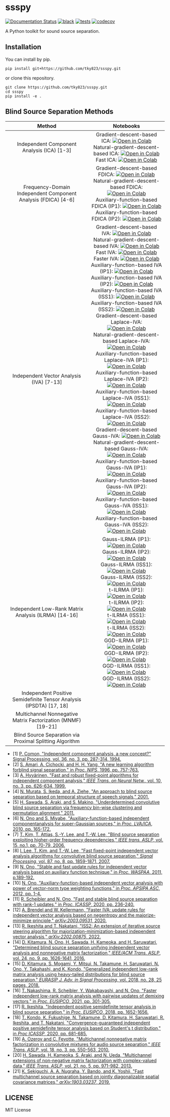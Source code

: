 # ssspy
[![Documentation Status](https://readthedocs.org/projects/sound-source-separation-python/badge/?version=latest)](https://sound-source-separation-python.readthedocs.io/en/latest/?badge=latest)
[![black](https://github.com/tky823/ssspy/actions/workflows/lint.yaml/badge.svg)](https://github.com/tky823/ssspy/actions/workflows/lint.yaml)
[![tests](https://github.com/tky823/ssspy/actions/workflows/test_package.yaml/badge.svg)](https://github.com/tky823/ssspy/actions/workflows/test_package.yaml)
[![codecov](https://codecov.io/gh/tky823/ssspy/branch/main/graph/badge.svg?token=IZ89MTV64G)](https://codecov.io/gh/tky823/ssspy)

A Python toolkit for sound source separation.

## Installation
You can install by pip.
```shell
pip install git+https://github.com/tky823/ssspy.git
```
or clone this repository.
```shell
git clone https://github.com/tky823/ssspy.git
cd ssspy
pip install -e .
```

## Blind Source Separation Methods
| Method | Notebooks |
|:-:|:-:|
| Independent Component Analysis (ICA) [1-3] | Gradient-descent-based ICA: [![Open in Colab](https://colab.research.google.com/assets/colab-badge.svg)](https://colab.research.google.com/github/tky823/ssspy/blob/main/notebooks/BSS/ICA/GradICA.ipynb) <br> Natural-gradient-descent-based ICA: [![Open in Colab](https://colab.research.google.com/assets/colab-badge.svg)](https://colab.research.google.com/github/tky823/ssspy/blob/main/notebooks/BSS/ICA/NaturalGradICA.ipynb) <br> Fast ICA: [![Open in Colab](https://colab.research.google.com/assets/colab-badge.svg)](https://colab.research.google.com/github/tky823/ssspy/blob/main/notebooks/BSS/ICA/FastICA.ipynb) |
| Frequency-Domain Independent Component Analysis (FDICA) [4-6] | Gradient-descent-based FDICA: [![Open in Colab](https://colab.research.google.com/assets/colab-badge.svg)](https://colab.research.google.com/github/tky823/ssspy/blob/main/notebooks/BSS/FDICA/GradFDICA.ipynb) <br> Natural-gradient-descent-based FDICA: [![Open in Colab](https://colab.research.google.com/assets/colab-badge.svg)](https://colab.research.google.com/github/tky823/ssspy/blob/main/notebooks/BSS/FDICA/NaturalGradFDICA.ipynb) <br> Auxiliary-function-based FDICA (IP1): [![Open in Colab](https://colab.research.google.com/assets/colab-badge.svg)](https://colab.research.google.com/github/tky823/ssspy/blob/main/notebooks/BSS/FDICA/AuxFDICA-IP1.ipynb) <br> Auxiliary-function-based FDICA (IP2): [![Open in Colab](https://colab.research.google.com/assets/colab-badge.svg)](https://colab.research.google.com/github/tky823/ssspy/blob/main/notebooks/BSS/FDICA/AuxFDICA-IP2.ipynb) |
| Independent Vector Analysis (IVA) [7-13] | Gradient-descent-based IVA: [![Open in Colab](https://colab.research.google.com/assets/colab-badge.svg)](https://colab.research.google.com/github/tky823/ssspy/blob/main/notebooks/BSS/IVA/GradIVA.ipynb) <br> Natural-gradient-descent-based IVA: [![Open in Colab](https://colab.research.google.com/assets/colab-badge.svg)](https://colab.research.google.com/github/tky823/ssspy/blob/main/notebooks/BSS/IVA/NaturalGradIVA.ipynb) <br> Fast IVA: [![Open in Colab](https://colab.research.google.com/assets/colab-badge.svg)](https://colab.research.google.com/github/tky823/ssspy/blob/main/notebooks/BSS/IVA/FastIVA.ipynb) <br> Faster IVA: [![Open in Colab](https://colab.research.google.com/assets/colab-badge.svg)](https://colab.research.google.com/github/tky823/ssspy/blob/main/notebooks/BSS/IVA/FasterIVA.ipynb) <br> Auxiliary-function-based IVA (IP1): [![Open in Colab](https://colab.research.google.com/assets/colab-badge.svg)](https://colab.research.google.com/github/tky823/ssspy/blob/main/notebooks/BSS/IVA/AuxIVA-IP1.ipynb) <br> Auxiliary-function-based IVA (IP2): [![Open in Colab](https://colab.research.google.com/assets/colab-badge.svg)](https://colab.research.google.com/github/tky823/ssspy/blob/main/notebooks/BSS/IVA/AuxIVA-IP2.ipynb) <br> Auxiliary-function-based IVA (ISS1): [![Open in Colab](https://colab.research.google.com/assets/colab-badge.svg)](https://colab.research.google.com/github/tky823/ssspy/blob/main/notebooks/BSS/IVA/AuxIVA-ISS1.ipynb) <br> Auxiliary-function-based IVA (ISS2): [![Open in Colab](https://colab.research.google.com/assets/colab-badge.svg)](https://colab.research.google.com/github/tky823/ssspy/blob/main/notebooks/BSS/IVA/AuxIVA-ISS2.ipynb) <br> Gradient-descent-based Laplace-IVA: [![Open in Colab](https://colab.research.google.com/assets/colab-badge.svg)](https://colab.research.google.com/github/tky823/ssspy/blob/main/notebooks/BSS/IVA/GradLaplaceIVA.ipynb) <br> Natural-gradient-descent-based Laplace-IVA: [![Open in Colab](https://colab.research.google.com/assets/colab-badge.svg)](https://colab.research.google.com/github/tky823/ssspy/blob/main/notebooks/BSS/IVA/NaturalGradLaplaceIVA.ipynb) <br> Auxiliary-function-based Laplace-IVA (IP1): [![Open in Colab](https://colab.research.google.com/assets/colab-badge.svg)](https://colab.research.google.com/github/tky823/ssspy/blob/main/notebooks/BSS/IVA/AuxLaplaceIVA-IP1.ipynb) <br> Auxiliary-function-based Laplace-IVA (IP2): [![Open in Colab](https://colab.research.google.com/assets/colab-badge.svg)](https://colab.research.google.com/github/tky823/ssspy/blob/main/notebooks/BSS/IVA/AuxLaplaceIVA-IP2.ipynb) <br> Auxiliary-function-based Laplace-IVA (ISS1): [![Open in Colab](https://colab.research.google.com/assets/colab-badge.svg)](https://colab.research.google.com/github/tky823/ssspy/blob/main/notebooks/BSS/IVA/AuxLaplaceIVA-ISS1.ipynb) <br> Auxiliary-function-based Laplace-IVA (ISS2): [![Open in Colab](https://colab.research.google.com/assets/colab-badge.svg)](https://colab.research.google.com/github/tky823/ssspy/blob/main/notebooks/BSS/IVA/AuxLaplaceIVA-ISS2.ipynb) <br> Gradient-descent-based Gauss-IVA: [![Open in Colab](https://colab.research.google.com/assets/colab-badge.svg)](https://colab.research.google.com/github/tky823/ssspy/blob/main/notebooks/BSS/IVA/GradGaussIVA.ipynb) <br> Natural-gradient-descent-based Gauss-IVA: [![Open in Colab](https://colab.research.google.com/assets/colab-badge.svg)](https://colab.research.google.com/github/tky823/ssspy/blob/main/notebooks/BSS/IVA/NaturalGradGaussIVA.ipynb) <br> Auxiliary-function-based Gauss-IVA (IP1): [![Open in Colab](https://colab.research.google.com/assets/colab-badge.svg)](https://colab.research.google.com/github/tky823/ssspy/blob/main/notebooks/BSS/IVA/AuxGaussIVA-IP1.ipynb) <br> Auxiliary-function-based Gauss-IVA (IP2): [![Open in Colab](https://colab.research.google.com/assets/colab-badge.svg)](https://colab.research.google.com/github/tky823/ssspy/blob/main/notebooks/BSS/IVA/AuxGaussIVA-IP2.ipynb) <br> Auxiliary-function-based Gauss-IVA (ISS1): [![Open in Colab](https://colab.research.google.com/assets/colab-badge.svg)](https://colab.research.google.com/github/tky823/ssspy/blob/main/notebooks/BSS/IVA/AuxGaussIVA-ISS1.ipynb) <br> Auxiliary-function-based Gauss-IVA (ISS2): [![Open in Colab](https://colab.research.google.com/assets/colab-badge.svg)](https://colab.research.google.com/github/tky823/ssspy/blob/main/notebooks/BSS/IVA/AuxGaussIVA-ISS2.ipynb) |
| Independent Low-Rank Matrix Analysis (ILRMA) [14-16] | Gauss-ILRMA (IP1): [![Open in Colab](https://colab.research.google.com/assets/colab-badge.svg)](https://colab.research.google.com/github/tky823/ssspy/blob/main/notebooks/BSS/ILRMA/GaussILRMA-IP1.ipynb) <br> Gauss-ILRMA (IP2): [![Open in Colab](https://colab.research.google.com/assets/colab-badge.svg)](https://colab.research.google.com/github/tky823/ssspy/blob/main/notebooks/BSS/ILRMA/GaussILRMA-IP2.ipynb) <br> Gauss-ILRMA (ISS1): [![Open in Colab](https://colab.research.google.com/assets/colab-badge.svg)](https://colab.research.google.com/github/tky823/ssspy/blob/main/notebooks/BSS/ILRMA/GaussILRMA-ISS1.ipynb) <br> Gauss-ILRMA (ISS2): [![Open in Colab](https://colab.research.google.com/assets/colab-badge.svg)](https://colab.research.google.com/github/tky823/ssspy/blob/main/notebooks/BSS/ILRMA/GaussILRMA-ISS2.ipynb) <br> t-ILRMA (IP1): [![Open in Colab](https://colab.research.google.com/assets/colab-badge.svg)](https://colab.research.google.com/github/tky823/ssspy/blob/main/notebooks/BSS/ILRMA/TILRMA-IP1.ipynb) <br> t-ILRMA (IP2): [![Open in Colab](https://colab.research.google.com/assets/colab-badge.svg)](https://colab.research.google.com/github/tky823/ssspy/blob/main/notebooks/BSS/ILRMA/TILRMA-IP2.ipynb) <br> t-ILRMA (ISS1): [![Open in Colab](https://colab.research.google.com/assets/colab-badge.svg)](https://colab.research.google.com/github/tky823/ssspy/blob/main/notebooks/BSS/ILRMA/TILRMA-ISS1.ipynb) <br> t-ILRMA (ISS2): [![Open in Colab](https://colab.research.google.com/assets/colab-badge.svg)](https://colab.research.google.com/github/tky823/ssspy/blob/main/notebooks/BSS/ILRMA/TILRMA-ISS2.ipynb) <br> GGD-ILRMA (IP1): [![Open in Colab](https://colab.research.google.com/assets/colab-badge.svg)](https://colab.research.google.com/github/tky823/ssspy/blob/main/notebooks/BSS/ILRMA/GGDILRMA-IP1.ipynb) <br> GGD-ILRMA (IP2): [![Open in Colab](https://colab.research.google.com/assets/colab-badge.svg)](https://colab.research.google.com/github/tky823/ssspy/blob/main/notebooks/BSS/ILRMA/GGDILRMA-IP2.ipynb) <br> GGD-ILRMA (ISS1): [![Open in Colab](https://colab.research.google.com/assets/colab-badge.svg)](https://colab.research.google.com/github/tky823/ssspy/blob/main/notebooks/BSS/ILRMA/GGDILRMA-ISS1.ipynb) <br> GGD-ILRMA (ISS2): [![Open in Colab](https://colab.research.google.com/assets/colab-badge.svg)](https://colab.research.google.com/github/tky823/ssspy/blob/main/notebooks/BSS/ILRMA/GGDILRMA-ISS2.ipynb) |
| Independent Positive Semidefinite Tensor Analysis (IPSDTA) [17, 18] | |
| Multichannel Nonnegative Matrix Factorization (MNMF) [19-21] | |
| Blind Source Separation via Proximal Splitting Algorithm | |

- [1] [P. Comon, "Independent component analysis, a new concept?" Signal Processing, vol. 36, no. 3, pp. 287-314, 1994.](https://www.sciencedirect.com/science/article/pii/0165168494900299)
- [2] [S. Amari, A. Cichocki, and H. H. Yang, "A new learning algorithm forblind signal separation," in *Proc. NIPS*, 1996, pp. 757-763.](https://proceedings.neurips.cc/paper/1995/hash/e19347e1c3ca0c0b97de5fb3b690855a-Abstract.html)
- [3] [A. Hyvärinen, "Fast and robust fixed-point algorithms for independent component analysis," *IEEE Trans. on Neural Netw.*, vol. 10, no. 3, pp. 626-634, 1999.](https://www.cs.helsinki.fi/u/ahyvarin/papers/TNN99new.pdf)
- [4] [N. Murata, S. Ikeda, and A. Ziehe, "An approach to blind source separation based on temporal structure of speech signals," 2001.](https://www.sciencedirect.com/science/article/pii/S0925231200003453)
- [5] [H. Sawada, S. Araki, and S. Makino, "Underdetermined convolutive blind source separation via frequency bin-wise clustering and permutation alignment," 2011.](https://ieeexplore.ieee.org/document/5473129)
- [6] [N. Ono and S. Miyabe, "Auxiliary-function-based independent componentanalysis for super-Gaussian sources," in *Proc. LVA/ICA*, 2010, pp. 165-172.](https://link.springer.com/chapter/10.1007/978-3-642-15995-4_21)
- [7] [T. Kim, T. Attias, S.-Y. Lee, and T.-W. Lee, "Blind source separation exploiting higher-order frequency dependencies," *IEEE trans. ASLP*, vol. 15, no.1, pp. 70-79, 2006.](https://link.springer.com/chapter/10.1007/11679363_21)
- [8] [I. Lee, T. Kim, and T.-W. Lee, "Fast fixed-point independent vector analysis algorithms for convolutive blind source separation," *Signal Processing*, vol. 87, no. 8, pp. 1859-1871, 2007.]()
- [9] [N. Ono, "Stable and fast update rules for independent vector analysis based on auxiliary function technique," in *Proc. WASPAA*, 2011, p.189-192.](https://ieeexplore.ieee.org/document/6082320)
- [10] [N. Ono, "Auxiliary-function-based independent vector analysis with power of vector-norm type weighting functions," in *Proc. APSIPA ASC*, 2012, pp. 1-4.](https://ieeexplore.ieee.org/document/6411886)
- [11] [R. Scheibler and N. Ono, "Fast and stable blind source separation with rank-1 updates," in *Proc. ICASSP*, 2020, pp. 236-240.](https://ieeexplore.ieee.org/document/9053556)
- [12] [A. Brendel and W. Kellermann, "Faster IVA: update rules for independent vector analysis based on negentropy and the majorize-minimize principle," *arXiv:2003.09531*, 2020.](https://arxiv.org/abs/2003.09531)
- [13] [R. Ikeshita and T. Nakatani, "ISS2: An extension of iterative source steering algorithm for majorization-minimization-based independent vector analysis," *arXiv:2202.00875*, 2022.](https://arxiv.org/abs/2202.00875)
- [14] [D. Kitamura, N. Ono, H. Sawada, H. Kameoka, and H. Saruwatari, "Determined blind source separation unifying independent vector analysis and nonnegative matrix factorization," *IEEE/ACM Trans. ASLP*, vol. 24, no. 9, pp. 1626-1641, 2016.](https://ieeexplore.ieee.org/document/7486081)
- [15] [D. Kitamura, S. Mogami, Y. Mitsui, N. Takamune, H. Saruwatari, N. Ono, Y. Takahashi, and K. Kondo, "Generalized independent low-rank matrix analysis using heavy-tailed distributions for blind source separation," *EURASIP J. Adv. in Signal Processing*, vol. 2018, no. 28, 25 pages, 2018.](https://link.springer.com/article/10.1186/s13634-018-0549-5)
- [16] [T. Nakashima, R. Scheibler, Y. Wakabayashi, and N. Ono, "Faster independent low-rank matrix analysis with pairwise updates of demixing vectors," in *Proc. EUSIPCO*, 2021, pp. 301-305.](https://ieeexplore.ieee.org/document/9287508)
- [17] [R. Ikeshita, "Independent positive semidefinite tensor analysis in blind source separation," in *Proc. EUSIPCO*, 2018, pp. 1652-1656.](https://ieeexplore.ieee.org/document/8553546)
- [18] [T. Kondo, K. Fukushige, N. Takamune, D. Kitamura, H. Saruwatari, R. Ikeshita, and T. Nakatani, "Convergence-guaranteed independent positive semidefinite tensor analysis based on Student's t distribution," in *Proc ICASSP*, 2020, pp. 681-685.](https://ieeexplore.ieee.org/document/9054150)
- [19] [A. Ozerov and C. Fevotte, "Multichannel nonnegative matrix factorization in convolutive mixtures for audio source separation," *IEEE Trans. ASLP*, vol. 18, no. 3, pp. 550-563, 2010.](https://ieeexplore.ieee.org/document/5229304)
- [20] [H. Sawada, H. Kameoka, S. Araki, and N. Ueda, "Multichannel extensions of non-negative matrix factorization with complex-valued data," *IEEE Trans. ASLP*, vol. 21, no. 5, pp. 971-982, 2013.](https://ieeexplore.ieee.org/document/6410389)
- [21] [K. Sekiguchi, A. A. Nugraha, Y. Bando, and K. Yoshii, "Fast multichannel source separation based on jointly diagonalizable spatial covariance matrices," *arXiv:1903.03237*, 2019.](https://arxiv.org/abs/1903.03237)

## LICENSE
MIT License
